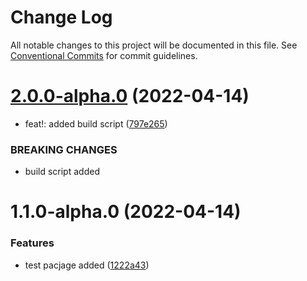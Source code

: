 # Change Log

All notable changes to this project will be documented in this file.
See [Conventional Commits](https://conventionalcommits.org) for commit guidelines.

# [2.0.0-alpha.0](https://github.com/Asemirski/lerna-test/compare/v1.1.0-alpha.0...v2.0.0-alpha.0) (2022-04-14)


* feat!: added build script ([797e265](https://github.com/Asemirski/lerna-test/commit/797e26589e84b3dad7a4a4afc0378f85bd1a4fef))


### BREAKING CHANGES

* build script added





# 1.1.0-alpha.0 (2022-04-14)


### Features

* test pacjage added ([1222a43](https://github.com/Asemirski/lerna-test/commit/1222a4398b15b462ffd16d33016961b82bc73ca6))
